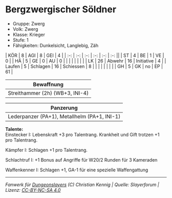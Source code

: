 # Bergzwergischer Söldner  
- Gruppe: Zwerg  
- Volk: Zwerg  
- Klasse: Krieger  
- Stufe: 1  
- Fähigkeiten: Dunkelsicht, Langlebig, Zäh  


| KÖR    | 8  | AGI      | 8  | GEI        | 4  |
| :-: | :-: | :-: | :-: | :-: | :-: ||
| ST     | 4  | BE       | 1  | VE         | 0  |
| HÄ     | 5  | GE       | 0  | AU         | 0  |
|        |    |          |    |            |    |
| LK     | 26 | Abwehr   | 16 | Initiative | 4  |
| Laufen | 5  | Schlagen | 16 | Schiessen  | 8  |
|        |    |          |    |            |    |
| GH     | 5  | GK       | no | EP         | 61 |


| Bewaffnung |
| --- |
| Streithammer (2h) (WB+3, INI-4) |


| Panzerung |
| --- |
| Lederpanzer (PA+1), Metallhelm (PA+1, INI-1) |


**Talente:**  
Einstecker I: Lebenskraft +3 pro Talentrang. Krankheit und Gift trotzen +1 pro Talentrang.

Kämpfer I: Schlagen +1 pro Talentrang.

Schlachtruf I: +1 Bonus auf Angriffe für W20/2 Runden für 3 Kameraden

Waffenkenner I: Schlagen +1, GA-1 für eine spezielle Waffengattung





___
*Fanwerk für [Dungeonslayers](https://www.dungeonslayers.net/) (C) Christian Kennig | Quelle: Slayerforum | Lizenz: [CC-BY-NC-SA 4.0](https://creativecommons.org/licenses/by-nc-sa/4.0/deed.de)*